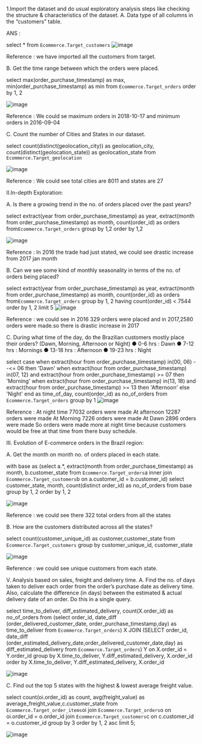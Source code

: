 1.Import the dataset and do usual exploratory analysis steps like checking the
structure & characteristics of the dataset.
A.	Data type of all columns in the “customers” table.

ANS :

select *
from `Ecommerce.Target_customers`
![image](https://github.com/Poojaservi/Targetproject/assets/161363262/2018fd4b-2b9b-4a5e-9ead-335469f3742b)

 

Reference : we have imported all the customers from target.

B.	Get the time range between which the orders were placed.

select max(order_purchase_timestamp) as max, min(order_purchase_timestamp) as min
from `Ecommerce.Target_orders`
order by 1, 2

 ![image](https://github.com/Poojaservi/Targetproject/assets/161363262/2bb3b6e7-3672-449e-96e5-f97429440e41)


Reference : We could se maximum orders in 2018-10-17 and minimum orders in 2016-09-04


C.	Count the number of Cities and States in our dataset.

select count(distinct(geolocation_city)) as geolocation_city, count(distinct(geolocation_state)) as geolocation_state
from `Ecommerce.Target_geolocation`

 ![image](https://github.com/Poojaservi/Targetproject/assets/161363262/54adc121-202d-4ed2-8f87-45d457019e3c)


Reference : We could see total cities are 8011 and states are 27

II.In-depth Exploration:

A.	Is there a growing trend in the no. of orders placed over the past years?

select extract(year from order_purchase_timestamp) as year,
extract(month from order_purchase_timestamp) as month,
count(order_id) as orders
from`Ecommerce.Target_orders`
group by 1,2
order by 1,2

 ![image](https://github.com/Poojaservi/Targetproject/assets/161363262/bbb6bd63-440e-4666-9519-82ad2babed83)


Reference : In 2016 the trade had just stated, we could see drastic increase from 2017 jan month


B.	Can we see some kind of monthly seasonality in terms of the no. of orders being placed?

select extract(year from order_purchase_timestamp) as year,
extract(month from order_purchase_timestamp) as month,
count(order_id) as orders 
from`Ecommerce.Target_orders`
group by 1, 2
having count(order_id) < 7544
order by 1, 2 
limit 5
![image](https://github.com/Poojaservi/Targetproject/assets/161363262/36a394f3-07cf-4ab1-8644-2ee7aca8f818)

 

Reference : we could see in 2016 329 orders were placed and in 2017,2580 orders were made.so there is drastic increase in 2017

C. During what time of the day, do the Brazilian customers mostly place their
orders? (Dawn, Morning, Afternoon or Night)
● 0-6 hrs : Dawn
● 7-12 hrs : Mornings
● 13-18 hrs : Afternoon
● 19-23 hrs : Night

select case when extract(hour from order_purchase_timestamp) in(00, 06)
--<= 06
then 'Dawn'
when extract(hour from order_purchase_timestamp) in(07, 12)
and extract(hour from order_purchase_timestamp) >= 07 then 'Morning'
when extract(hour from order_purchase_timestamp) in(13, 18)
and extract(hour from order_purchase_timestamp) >= 13
then 'Afternoon'
else 'Night' 
end as time_of_day, count(order_id) as no_of_orders
from `Ecommerce.Target_orders`
group by 1
 ![image](https://github.com/Poojaservi/Targetproject/assets/161363262/1264785f-0e08-487d-bf1d-cfc6efb30db5)

Reference : At night time 77032 orders were made
            At afternoon 12287 orders were made
            At Morning 7226 orders were made
            At Dawn 2896 orders were made
            So orders were made more at night time because customers would be free at that time from there busy schedule.










III. Evolution of E-commerce orders in the Brazil region:

A.	Get the month on month no. of orders placed in each state.

with base as
(select a.*,
extract(month from order_purchase_timestamp) as month, b.customer_state from `Ecommerce.Target_orders`a
inner join `Ecommerce.Target_customers`b
on a.customer_id = b.customer_id)
select customer_state, month, count(distinct order_id) as no_of_orders
from base
group by 1, 2
order by 1, 2

 ![image](https://github.com/Poojaservi/Targetproject/assets/161363262/5917996a-ede2-4bed-b8cc-790d6bcd2e20)


Reference : we could see there 322 total orders from all the states

B.	How are the customers distributed across all the states?

select count(customer_unique_id) as customer,customer_state
from `Ecommerce.Target_customers`
group by customer_unique_id, customer_state

![image](https://github.com/Poojaservi/Targetproject/assets/161363262/b2139664-33dd-4e63-9d01-a46c6fb61a61)

 

 Reference : we could see unique customers from each state.


V. Analysis based on sales, freight and delivery time.
A. Find the no. of days taken to deliver each order from the order’s purchase date
as delivery time.
Also, calculate the difference (in days) between the estimated & actual delivery
date of an order.
Do this in a single query.

select time_to_deliver, diff_estimated_delivery, count(X.order_id) as no_of_orders from 
(select order_id,
date_diff (order_delivered_customer_date, order_purchase_timestamp,day) as time_to_deliver from `Ecommerce.Target_orders`) X
JOIN
(SELECT order_id,
date_diff (order_estimated_delivery_date,order_delivered_customer_date,day) as diff_estimated_delivery from `Ecommerce.Target_orders`) Y
on X.order_id = Y.order_id
group by X.time_to_deliver, Y.diff_estimated_delivery, X.order_id
order by X.time_to_deliver, Y.diff_estimated_delivery, X.order_id

![image](https://github.com/Poojaservi/Targetproject/assets/161363262/bb764277-c015-42ee-8ee0-96e6af5b134d)

 


C.	Find out the top 5 states with the highest & lowest average freight value.


select
count(oi.order_id) as count, avg(freight_value) as average_freight_value,c.customer_state
from `Ecommerce.Target_order_items`oi
join `Ecommerce.Target_orders`o
on oi.order_id = o.order_id
join `Ecommerce.Target_customers`c
on c.customer_id = o.customer_id
group by 3
order by 1, 2 asc
limit 5;

![image](https://github.com/Poojaservi/Targetproject/assets/161363262/85a3069f-4736-4e94-8419-916b79ab5bbe)
 


